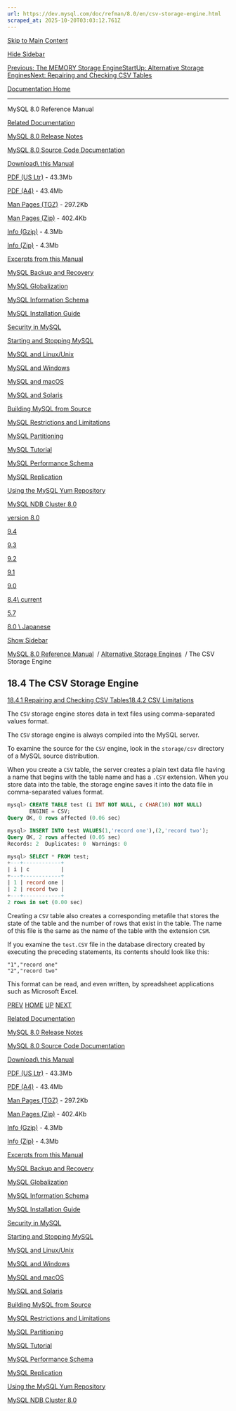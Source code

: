 ```yaml
---
url: https://dev.mysql.com/doc/refman/8.0/en/csv-storage-engine.html
scraped_at: 2025-10-20T03:03:12.761Z
---
```


[Skip to Main Content](https://dev.mysql.com/doc/refman/8.0/en/csv-storage-engine.html#main)

[Hide Sidebar](https://dev.mysql.com/doc/refman/8.0/en/csv-storage-engine.html "Hide Sidebar")

[Previous: The MEMORY Storage Engine](https://dev.mysql.com/doc/refman/8.0/en/memory-storage-engine.html "Previous: The MEMORY Storage Engine")[Start](https://dev.mysql.com/doc/refman/8.0/en/index.html "Start")[Up: Alternative Storage Engines](https://dev.mysql.com/doc/refman/8.0/en/storage-engines.html "Up: Alternative Storage Engines")[Next: Repairing and Checking CSV Tables](https://dev.mysql.com/doc/refman/8.0/en/se-csv-repair.html "Next: Repairing and Checking CSV Tables")

[Documentation Home](https://dev.mysql.com/doc/)

* * *

MySQL 8.0 Reference Manual

[Related Documentation](https://dev.mysql.com/doc/refman/8.0/en/csv-storage-engine.html)

[MySQL 8.0 Release Notes](https://dev.mysql.com/doc/relnotes/mysql/8.0/en/)

[MySQL 8.0 Source Code Documentation](https://dev.mysql.com/doc/dev/mysql-server/latest/)

[Download\\
this Manual](https://dev.mysql.com/doc/refman/8.0/en/csv-storage-engine.html)

[PDF (US Ltr)](https://downloads.mysql.com/docs/refman-8.0-en.pdf)
\- 43.3Mb

[PDF (A4)](https://downloads.mysql.com/docs/refman-8.0-en.a4.pdf)
\- 43.4Mb

[Man Pages (TGZ)](https://downloads.mysql.com/docs/refman-8.0-en.man-gpl.tar.gz)
\- 297.2Kb

[Man Pages (Zip)](https://downloads.mysql.com/docs/refman-8.0-en.man-gpl.zip)
\- 402.4Kb

[Info (Gzip)](https://downloads.mysql.com/docs/mysql-8.0.info.gz)
\- 4.3Mb

[Info (Zip)](https://downloads.mysql.com/docs/mysql-8.0.info.zip)
\- 4.3Mb

[Excerpts from this Manual](https://dev.mysql.com/doc/refman/8.0/en/csv-storage-engine.html)

[MySQL Backup and Recovery](https://dev.mysql.com/doc/mysql-backup-excerpt/8.0/en/)

[MySQL Globalization](https://dev.mysql.com/doc/mysql-g11n-excerpt/8.0/en/)

[MySQL Information Schema](https://dev.mysql.com/doc/mysql-infoschema-excerpt/8.0/en/)

[MySQL Installation Guide](https://dev.mysql.com/doc/mysql-installation-excerpt/8.0/en/)

[Security in MySQL](https://dev.mysql.com/doc/mysql-security-excerpt/8.0/en/)

[Starting and Stopping MySQL](https://dev.mysql.com/doc/mysql-startstop-excerpt/8.0/en/)

[MySQL and Linux/Unix](https://dev.mysql.com/doc/mysql-linuxunix-excerpt/8.0/en/)

[MySQL and Windows](https://dev.mysql.com/doc/mysql-windows-excerpt/8.0/en/)

[MySQL and macOS](https://dev.mysql.com/doc/mysql-macos-excerpt/8.0/en/)

[MySQL and Solaris](https://dev.mysql.com/doc/mysql-solaris-excerpt/8.0/en/)

[Building MySQL from Source](https://dev.mysql.com/doc/mysql-sourcebuild-excerpt/8.0/en/)

[MySQL Restrictions and Limitations](https://dev.mysql.com/doc/mysql-reslimits-excerpt/8.0/en/)

[MySQL Partitioning](https://dev.mysql.com/doc/mysql-partitioning-excerpt/8.0/en/)

[MySQL Tutorial](https://dev.mysql.com/doc/mysql-tutorial-excerpt/8.0/en/)

[MySQL Performance Schema](https://dev.mysql.com/doc/mysql-perfschema-excerpt/8.0/en/)

[MySQL Replication](https://dev.mysql.com/doc/mysql-replication-excerpt/8.0/en/)

[Using the MySQL Yum Repository](https://dev.mysql.com/doc/mysql-repo-excerpt/8.0/en/)

[MySQL NDB Cluster 8.0](https://dev.mysql.com/doc/mysql-cluster-excerpt/8.0/en/)

[version 8.0](https://dev.mysql.com/doc/refman/8.0/en/csv-storage-engine.html)

[9.4](https://dev.mysql.com/doc/refman/9.4/en/csv-storage-engine.html)

[9.3](https://dev.mysql.com/doc/refman/9.3/en/csv-storage-engine.html)

[9.2](https://dev.mysql.com/doc/refman/9.2/en/csv-storage-engine.html)

[9.1](https://dev.mysql.com/doc/refman/9.1/en/csv-storage-engine.html)

[9.0](https://dev.mysql.com/doc/refman/9.0/en/csv-storage-engine.html)

[8.4\\
current](https://dev.mysql.com/doc/refman/8.4/en/csv-storage-engine.html)

[5.7](https://dev.mysql.com/doc/refman/5.7/en/csv-storage-engine.html)

[8.0 \\
Japanese](https://dev.mysql.com/doc/refman/8.0/ja/csv-storage-engine.html)

[Show Sidebar](https://dev.mysql.com/doc/refman/8.0/en/csv-storage-engine.html "Show Sidebar")

[MySQL 8.0 Reference Manual](https://dev.mysql.com/doc/refman/8.0/en/)  /
[Alternative Storage Engines](https://dev.mysql.com/doc/refman/8.0/en/storage-engines.html)  /
The CSV Storage Engine


## 18.4 The CSV Storage Engine

[18.4.1 Repairing and Checking CSV Tables](https://dev.mysql.com/doc/refman/8.0/en/se-csv-repair.html)[18.4.2 CSV Limitations](https://dev.mysql.com/doc/refman/8.0/en/se-csv-limitations.html)

The `CSV` storage engine stores data in text files
using comma-separated values format.


The `CSV` storage engine is always compiled into
the MySQL server.


To examine the source for the `CSV` engine, look in
the `storage/csv` directory of a MySQL source
distribution.


When you create a `CSV` table, the server creates a
plain text data file having a name that begins with the table name
and has a `.CSV` extension. When you store data
into the table, the storage engine saves it into the data file in
comma-separated values format.


```sql
mysql> CREATE TABLE test (i INT NOT NULL, c CHAR(10) NOT NULL)
       ENGINE = CSV;
Query OK, 0 rows affected (0.06 sec)

mysql> INSERT INTO test VALUES(1,'record one'),(2,'record two');
Query OK, 2 rows affected (0.05 sec)
Records: 2  Duplicates: 0  Warnings: 0

mysql> SELECT * FROM test;
+---+------------+
| i | c          |
+---+------------+
| 1 | record one |
| 2 | record two |
+---+------------+
2 rows in set (0.00 sec)
```

Creating a `CSV` table also creates a corresponding
metafile that stores the state of the table and the number of rows
that exist in the table. The name of this file is the same as the
name of the table with the extension `CSM`.


If you examine the `test.CSV` file in the
database directory created by executing the preceding statements,
its contents should look like this:


```none
"1","record one"
"2","record two"
```

This format can be read, and even written, by spreadsheet
applications such as Microsoft Excel.

[PREV](https://dev.mysql.com/doc/refman/8.0/en/memory-storage-engine.html "Previous: The MEMORY Storage Engine") [HOME](https://dev.mysql.com/doc/refman/8.0/en/index.html "Start") [UP](https://dev.mysql.com/doc/refman/8.0/en/storage-engines.html "Up: Alternative Storage Engines") [NEXT](https://dev.mysql.com/doc/refman/8.0/en/se-csv-repair.html "Next: Repairing and Checking CSV Tables")

[Related Documentation](https://dev.mysql.com/doc/refman/8.0/en/csv-storage-engine.html)

[MySQL 8.0 Release Notes](https://dev.mysql.com/doc/relnotes/mysql/8.0/en/)

[MySQL 8.0 Source Code Documentation](https://dev.mysql.com/doc/dev/mysql-server/latest/)

[Download\\
this Manual](https://dev.mysql.com/doc/refman/8.0/en/csv-storage-engine.html)

[PDF (US Ltr)](https://downloads.mysql.com/docs/refman-8.0-en.pdf)
\- 43.3Mb

[PDF (A4)](https://downloads.mysql.com/docs/refman-8.0-en.a4.pdf)
\- 43.4Mb

[Man Pages (TGZ)](https://downloads.mysql.com/docs/refman-8.0-en.man-gpl.tar.gz)
\- 297.2Kb

[Man Pages (Zip)](https://downloads.mysql.com/docs/refman-8.0-en.man-gpl.zip)
\- 402.4Kb

[Info (Gzip)](https://downloads.mysql.com/docs/mysql-8.0.info.gz)
\- 4.3Mb

[Info (Zip)](https://downloads.mysql.com/docs/mysql-8.0.info.zip)
\- 4.3Mb

[Excerpts from this Manual](https://dev.mysql.com/doc/refman/8.0/en/csv-storage-engine.html)

[MySQL Backup and Recovery](https://dev.mysql.com/doc/mysql-backup-excerpt/8.0/en/)

[MySQL Globalization](https://dev.mysql.com/doc/mysql-g11n-excerpt/8.0/en/)

[MySQL Information Schema](https://dev.mysql.com/doc/mysql-infoschema-excerpt/8.0/en/)

[MySQL Installation Guide](https://dev.mysql.com/doc/mysql-installation-excerpt/8.0/en/)

[Security in MySQL](https://dev.mysql.com/doc/mysql-security-excerpt/8.0/en/)

[Starting and Stopping MySQL](https://dev.mysql.com/doc/mysql-startstop-excerpt/8.0/en/)

[MySQL and Linux/Unix](https://dev.mysql.com/doc/mysql-linuxunix-excerpt/8.0/en/)

[MySQL and Windows](https://dev.mysql.com/doc/mysql-windows-excerpt/8.0/en/)

[MySQL and macOS](https://dev.mysql.com/doc/mysql-macos-excerpt/8.0/en/)

[MySQL and Solaris](https://dev.mysql.com/doc/mysql-solaris-excerpt/8.0/en/)

[Building MySQL from Source](https://dev.mysql.com/doc/mysql-sourcebuild-excerpt/8.0/en/)

[MySQL Restrictions and Limitations](https://dev.mysql.com/doc/mysql-reslimits-excerpt/8.0/en/)

[MySQL Partitioning](https://dev.mysql.com/doc/mysql-partitioning-excerpt/8.0/en/)

[MySQL Tutorial](https://dev.mysql.com/doc/mysql-tutorial-excerpt/8.0/en/)

[MySQL Performance Schema](https://dev.mysql.com/doc/mysql-perfschema-excerpt/8.0/en/)

[MySQL Replication](https://dev.mysql.com/doc/mysql-replication-excerpt/8.0/en/)

[Using the MySQL Yum Repository](https://dev.mysql.com/doc/mysql-repo-excerpt/8.0/en/)

[MySQL NDB Cluster 8.0](https://dev.mysql.com/doc/mysql-cluster-excerpt/8.0/en/)